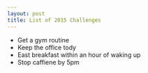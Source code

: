 ```yaml
---
layout: post
title: List of 2015 Challenges
---
```


- Get a gym routine
- Keep the office tody
- East breakfast within an hour of waking up
- Stop caffiene by 5pm